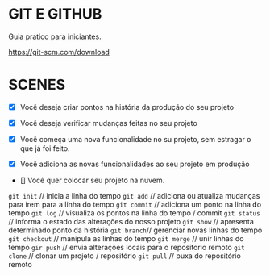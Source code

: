 # GIT E GITHUB

Guia pratico para iniciantes.

https://git-scm.com/download

# SCENES

- [x] Você deseja criar pontos na história da produção do seu projeto
- [x] Você deseja verificar mudanças feitas no seu projeto

- [x] Você começa uma nova funcionalidade no su projeto, sem estragar o que já foi feito.
- [x] Você adiciona as novas funcionalidades ao seu projeto em produção

- [] Você quer colocar seu projeto na nuvem.

`git init` // inicia a linha do tempo
`git add` // adiciona ou atualiza mudanças para irem para a linha do tempo
`git commit` // adiciona um ponto na linha do tempo
`git log` // visualiza os pontos na linha do tempo / commit
`git status` // informa o estado das alterações do nosso projeto
`git show` // apresenta determinado ponto da história
`git branch`// gerenciar novas linhas do tempo
`git checkout` // manipula as linhas do tempo
`git merge` // unir linhas do tempo
`gir push` // envia alterações locais para o repositorio remoto
`git clone` // clonar um projeto / repositório
`git pull` // puxa do repositório remoto  